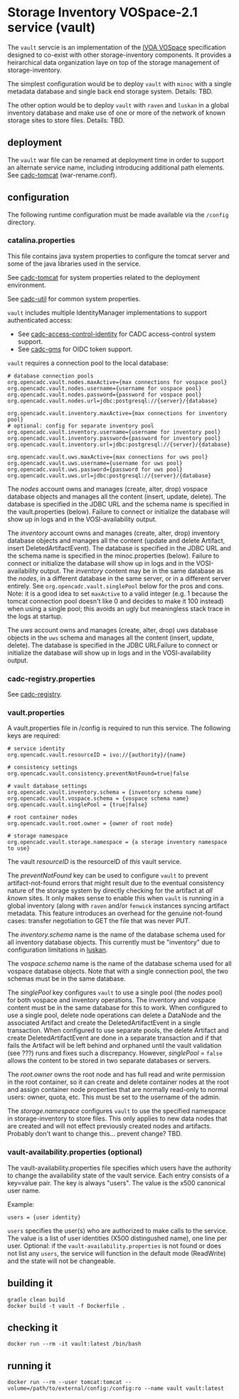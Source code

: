# Storage Inventory VOSpace-2.1 service (vault)

The `vault` servcie is an implementation of the <a href="https://www.ivoa.net/documents/VOSpace/">IVOA VOSpace</a>
specification designed to co-exist with other storage-inventory components. It provides a heirarchical data
organization laye on top of the storage management of storage-inventory.

The simplest configuration would be to deploy `vault` with `minoc` with a single metadata database and single
back end storage system. Details: TBD.

The other option would be to deploy `vault` with `raven` and `luskan` in a global inventory database and make
use of one or more of the network of known storage sites to store files. Details: TBD.

## deployment

The `vault` war file can be renamed at deployment time in order to support an alternate service name, 
including introducing additional path elements. See 
<a href="https://github.com/opencadc/docker-base/tree/master/cadc-tomcat">cadc-tomcat</a> (war-rename.conf).

## configuration
The following runtime configuration must be made available via the `/config` directory.

### catalina.properties
This file contains java system properties to configure the tomcat server and some of the java libraries used in the service.

See <a href="https://github.com/opencadc/docker-base/tree/master/cadc-tomcat">cadc-tomcat</a>
for system properties related to the deployment environment.

See <a href="https://github.com/opencadc/core/tree/master/cadc-util">cadc-util</a>
for common system properties.

`vault` includes multiple IdentityManager implementations to support authenticated access:
- See <a href="https://github.com/opencadc/ac/tree/master/cadc-access-control-identity">cadc-access-control-identity</a> for CADC access-control system support.
- See <a href="https://github.com/opencadc/ac/tree/master/cadc-gms">cadc-gms</a> for OIDC token support.

`vault` requires a connection pool to the local database:
```
# database connection pools
org.opencadc.vault.nodes.maxActive={max connections for vospace pool}
org.opencadc.vault.nodes.username={username for vospace pool}
org.opencadc.vault.nodes.password={password for vospace pool}
org.opencadc.vault.nodes.url=jdbc:postgresql://{server}/{database}

org.opencadc.vault.inventory.maxActive={max connections for inventory pool}
# optional: config for separate inventory pool
org.opencadc.vault.inventory.username={username for inventory pool}
org.opencadc.vault.inventory.password={password for inventory pool}
org.opencadc.vault.inventory.url=jdbc:postgresql://{server}/{database}

org.opencadc.vault.uws.maxActive={max connections for uws pool}
org.opencadc.vault.uws.username={username for uws pool}
org.opencadc.vault.uws.password={password for uws pool}
org.opencadc.vault.uws.url=jdbc:postgresql://{server}/{database}
```
The _nodes_ account owns and manages (create, alter, drop) vospace database objects and manages
all the content (insert, update, delete). The database is specified in the JDBC URL and the schema name is specified 
in the vault.properties (below). Failure to connect or initialize the database will show up in logs and in the 
VOSI-availability output.

The _inventory_ account owns and manages (create, alter, drop) inventory database objects and manages
all the content (update and delete Artifact,  insert DeletedArtifactEvent). The database is specified 
in the JDBC URL and the schema name is specified in the minoc.properties (below). Failure to connect or 
initialize the database will show up in logs and in the VOSI-availability output. The _inventory_ content 
may be in the same database as the _nodes_, in a different database in the same server, or in a different 
server entirely. See `org.opencadc.vault.singlePool` below for the pros and cons. Note: it is a good
idea to set `maxActive` to a valid integer (e.g. 1 because the tomcat connection pool doesn't like 0 and
decides to make it 100 instead) when using a single pool; this avoids an ugly but meaningless stack trace 
in the logs at startup.

The _uws_ account owns and manages (create, alter, drop) uws database objects in the `uws` schema and manages all
the content (insert, update, delete). The database is specified in the JDBC URLFailure to connect or initialize the
database will show up in logs and in the VOSI-availability output.

### cadc-registry.properties

See <a href="https://github.com/opencadc/reg/tree/master/cadc-registry">cadc-registry</a>.

### vault.properties
A vault.properties file in /config is required to run this service.  The following keys are required:
```
# service identity
org.opencadc.vault.resourceID = ivo://{authority}/{name}

# consistency settings
org.opencadc.vault.consistency.preventNotFound=true|false

# vault database settings
org.opencadc.vault.inventory.schema = {inventory schema name}
org.opencadc.vault.vospace.schema = {vospace schema name}
org.opencadc.vault.singlePool = {true|false}

# root container nodes
org.opencadc.vault.root.owner = {owner of root node}

# storage namespace
org.opencadc.vault.storage.namespace = {a storage inventory namespace to use}
```
The vault _resourceID_ is the resourceID of _this_ vault service.

The _preventNotFound_ key can be used to configure `vault` to prevent artifact-not-found errors that might 
result due to the eventual consistency nature of the storage system by directly checking for the artifact at 
_all known_ sites. It only makes sense to enable this when `vault` is running in a global inventory (along with
`raven` and/or `fenwick` instances syncing artifact metadata. This feature introduces an overhead for the 
genuine not-found cases: transfer negotiation to GET the file that was never PUT.

The _inventory.schema_ name is the name of the database schema used for all inventory database objects. This 
currently must be "inventory" due to configuration limitations in <a href="../luskan">luskan</a>.

The _vospace.schema_ name is the name of the database schema used for all vospace database objects. Note that 
with a single connection pool, the two schemas must be in the same database.

The _singlePool_ key configures `vault` to use a single pool (the _nodes_ pool) for both vospace and inventory 
operations. The inventory and vospace content must be in the same database for this to work. When configured 
to use a single pool, delete node operations can delete a DataNode and the associated Artifact and create the 
DeletedArtifactEvent in a single transaction. When configured to use separate pools, the delete Artifact and create 
DeletedArtifactEvent are done in a separate transaction and if that fails the Artifact will be left behind and 
orphaned until the vault validation (see ???) runs and fixes such a discrepancy. However, _singlePool_ = `false` 
allows the content to be stored in two separate databases or servers.

The _root.owner_ owns the root node and has full read and write permission in the root container, so it can 
create and delete container nodes at the root and assign container node properties that are normally read-only
to normal users: owner, quota, etc. This must be set to the username of the admin.

The _storage.namespace_ configures `vault` to use the specified namespace in storage-inventory to store files. 
This only applies to new data nodes that are created and will not effect previously created nodes and artifacts.
Probably don't want to change this... prevent change? TBD.

### vault-availability.properties (optional)

The vault-availability.properties file specifies which users have the authority to change the availability state of 
the vault service. Each entry consists of a key=value pair. The key is always "users". The value is the x500 canonical 
user name.

Example:
```
users = {user identity}
```
`users` specifies the user(s) who are authorized to make calls to the service. The value is a list of user
identities (X500 distingushed name), one line per user. Optional: if the `vault-availability.properties` is 
not found or does not list any `users`, the service will function in the default mode (ReadWrite) and the 
state will not be changeable.

## building it
```
gradle clean build
docker build -t vault -f Dockerfile .
```

## checking it
```
docker run --rm -it vault:latest /bin/bash
```

## running it
```
docker run --rm --user tomcat:tomcat --volume=/path/to/external/config:/config:ro --name vault vault:latest
```

